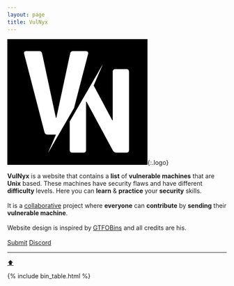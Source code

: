 ```yaml
---
layout: page
title: VulNyx
---
```


![logo](/assets/logo.png){:.logo}

<div id="vvm-state">
<b>VulNyx</b> is a website that contains a <b>list</b> of <b>vulnerable machines</b> that are <b>Unix</b> based. These machines have security flaws and have different <b>difficulty</b> levels. Here you can <b>learn</b> & <b>practice</b> your <b>security</b> skills.
<br>
<br>
It is a <a href="https://github.com/vulnyx/vulnyx.github.io/graphs/contributors" target="_blank">collaborative</a> project where <b>everyone</b> can <b>contribute</b> by <b>sending</b> their <b>vulnerable machine</b>.
<br>
<br>
Website design is inspired by <a href="https://gtfobins.github.io/" target="_blank">GTFOBins</a> and all credits are his.
<br>
<br>
<span class="cinfo"><a href="submit">Submit</a>&nbsp;<a href="https://discord.gg/qdm3bN3Emb" target="_blank">Discord</a></span>
<br>
<hr>
</div>
<a href="#" class="bttop">⬆️</a>

{% include bin_table.html %}
